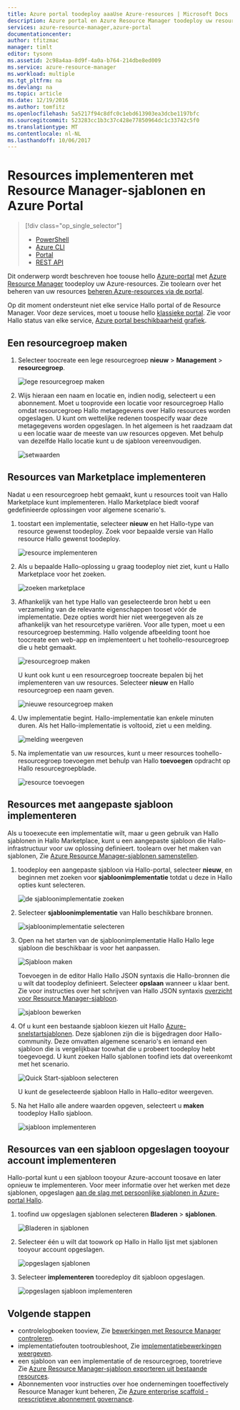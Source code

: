 ```yaml
---
title: Azure portal toodeploy aaaUse Azure-resources | Microsoft Docs
description: Azure portal en Azure Resource Manager toodeploy uw resources gebruiken.
services: azure-resource-manager,azure-portal
documentationcenter: 
author: tfitzmac
manager: timlt
editor: tysonn
ms.assetid: 2c98a4aa-8d9f-4a0a-b764-214dbe8ed009
ms.service: azure-resource-manager
ms.workload: multiple
ms.tgt_pltfrm: na
ms.devlang: na
ms.topic: article
ms.date: 12/19/2016
ms.author: tomfitz
ms.openlocfilehash: 5a5217f94c8dfc0c1ebd613903ea3dcbe1197bfc
ms.sourcegitcommit: 523283cc1b3c37c428e77850964dc1c33742c5f0
ms.translationtype: MT
ms.contentlocale: nl-NL
ms.lasthandoff: 10/06/2017
---
```

# <a name="deploy-resources-with-resource-manager-templates-and-azure-portal"></a>Resources implementeren met Resource Manager-sjablonen en Azure Portal
> [!div class="op_single_selector"]
> * [PowerShell](resource-group-template-deploy.md)
> * [Azure CLI](resource-group-template-deploy-cli.md)
> * [Portal](resource-group-template-deploy-portal.md)
> * [REST API](resource-group-template-deploy-rest.md)
> 
> 

Dit onderwerp wordt beschreven hoe toouse hello [Azure-portal](https://portal.azure.com) met [Azure Resource Manager](resource-group-overview.md) toodeploy uw Azure-resources. Zie toolearn over het beheren van uw resources [beheren Azure-resources via de portal](resource-group-portal.md).

Op dit moment ondersteunt niet elke service Hallo portal of de Resource Manager. Voor deze services, moet u toouse hello [klassieke portal](https://manage.windowsazure.com). Zie voor Hallo status van elke service, [Azure portal beschikbaarheid grafiek](https://azure.microsoft.com/features/azure-portal/availability/).

## <a name="create-resource-group"></a>Een resourcegroep maken
1. Selecteer toocreate een lege resourcegroep **nieuw** > **Management** > **resourcegroep**.
   
    ![lege resourcegroep maken](./media/resource-group-template-deploy-portal/create-empty-group.png)
2. Wijs hieraan een naam en locatie en, indien nodig, selecteert u een abonnement. Moet u tooprovide een locatie voor resourcegroep Hallo omdat resourcegroep Hallo metagegevens over Hallo resources worden opgeslagen. U kunt om wettelijke redenen toospecify waar deze metagegevens worden opgeslagen. In het algemeen is het raadzaam dat u een locatie waar de meeste van uw resources opgeven. Met behulp van dezelfde Hallo locatie kunt u de sjabloon vereenvoudigen.
   
    ![setwaarden](./media/resource-group-template-deploy-portal/set-group-properties.png)

## <a name="deploy-resources-from-marketplace"></a>Resources van Marketplace implementeren
Nadat u een resourcegroep hebt gemaakt, kunt u resources tooit van Hallo Marketplace kunt implementeren. Hallo Marketplace biedt vooraf gedefinieerde oplossingen voor algemene scenario's.

1. toostart een implementatie, selecteer **nieuw** en het Hallo-type van resource gewenst toodeploy. Zoek voor bepaalde versie van Hallo resource Hallo gewenst toodeploy.
   
    ![resource implementeren](./media/resource-group-template-deploy-portal/deploy-resource.png)
2. Als u bepaalde Hallo-oplossing u graag toodeploy niet ziet, kunt u Hallo Marketplace voor het zoeken.
   
    ![zoeken marketplace](./media/resource-group-template-deploy-portal/search-resource.png)
3. Afhankelijk van het type Hallo van geselecteerde bron hebt u een verzameling van de relevante eigenschappen tooset vóór de implementatie. Deze opties wordt hier niet weergegeven als ze afhankelijk van het resourcetype variëren. Voor alle typen, moet u een resourcegroep bestemming. Hallo volgende afbeelding toont hoe toocreate een web-app en implementeert u het toohello-resourcegroep die u hebt gemaakt.
   
    ![resourcegroep maken](./media/resource-group-template-deploy-portal/select-existing-group.png)
   
    U kunt ook kunt u een resourcegroep toocreate bepalen bij het implementeren van uw resources. Selecteer **nieuw** en Hallo resourcegroep een naam geven.
   
    ![nieuwe resourcegroep maken](./media/resource-group-template-deploy-portal/select-new-group.png)
4. Uw implementatie begint. Hallo-implementatie kan enkele minuten duren. Als het Hallo-implementatie is voltooid, ziet u een melding.
   
    ![melding weergeven](./media/resource-group-template-deploy-portal/view-notification.png)
5. Na implementatie van uw resources, kunt u meer resources toohello-resourcegroep toevoegen met behulp van Hallo **toevoegen** opdracht op Hallo resourcegroepblade.
   
    ![resource toevoegen](./media/resource-group-template-deploy-portal/add-resource.png)

## <a name="deploy-resources-from-custom-template"></a>Resources met aangepaste sjabloon implementeren
Als u tooexecute een implementatie wilt, maar u geen gebruik van Hallo sjablonen in Hallo Marketplace, kunt u een aangepaste sjabloon die Hallo-infrastructuur voor uw oplossing definieert. toolearn over het maken van sjablonen, Zie [Azure Resource Manager-sjablonen samenstellen](resource-group-authoring-templates.md).

1. toodeploy een aangepaste sjabloon via Hallo-portal, selecteer **nieuw**, en beginnen met zoeken voor **sjabloonimplementatie** totdat u deze in Hallo opties kunt selecteren.
   
    ![de sjabloonimplementatie zoeken](./media/resource-group-template-deploy-portal/search-template.png)
2. Selecteer **sjabloonimplementatie** van Hallo beschikbare bronnen.
   
    ![sjabloonimplementatie selecteren](./media/resource-group-template-deploy-portal/select-template.png)
3. Open na het starten van de sjabloonimplementatie Hallo Hallo lege sjabloon die beschikbaar is voor het aanpassen.
   
    ![Sjabloon maken](./media/resource-group-template-deploy-portal/show-custom-template.png)
   
    Toevoegen in de editor Hallo Hallo JSON syntaxis die Hallo-bronnen die u wilt dat toodeploy definieert. Selecteer **opslaan** wanneer u klaar bent. Zie voor instructies over het schrijven van Hallo JSON syntaxis [overzicht voor Resource Manager-sjabloon](resource-manager-template-walkthrough.md).
   
    ![sjabloon bewerken](./media/resource-group-template-deploy-portal/edit-template.png)
4. Of u kunt een bestaande sjabloon kiezen uit Hallo [Azure-snelstartsjablonen](https://azure.microsoft.com/documentation/templates/). Deze sjablonen zijn die is bijgedragen door Hallo-community. Deze omvatten algemene scenario's en iemand een sjabloon die is vergelijkbaar toowhat die u probeert toodeploy hebt toegevoegd. U kunt zoeken Hallo sjablonen toofind iets dat overeenkomt met het scenario.
   
    ![Quick Start-sjabloon selecteren](./media/resource-group-template-deploy-portal/select-quickstart-template.png)
   
    U kunt de geselecteerde sjabloon Hallo in Hallo-editor weergeven.
5. Na het Hallo alle andere waarden opgeven, selecteert u **maken** toodeploy Hallo sjabloon. 
   
    ![sjabloon implementeren](./media/resource-group-template-deploy-portal/create-custom-deploy.png)

## <a name="deploy-resources-from-a-template-saved-tooyour-account"></a>Resources van een sjabloon opgeslagen tooyour account implementeren
Hallo-portal kunt u een sjabloon tooyour Azure-account toosave en later opnieuw te implementeren. Voor meer informatie over het werken met deze sjablonen, opgeslagen [aan de slag met persoonlijke sjablonen in Azure-portal Hallo](../marketplace-consumer/mytemplates-getstarted.md).

1. toofind uw opgeslagen sjablonen selecteren **Bladeren** > **sjablonen**.
   
    ![Bladeren in sjablonen](./media/resource-group-template-deploy-portal/browse-templates.png)
2. Selecteer één u wilt dat toowork op Hallo in Hallo lijst met sjablonen tooyour account opgeslagen.
   
    ![opgeslagen sjablonen](./media/resource-group-template-deploy-portal/saved-templates.png)
3. Selecteer **implementeren** tooredeploy dit sjabloon opgeslagen.
   
    ![opgeslagen sjabloon implementeren](./media/resource-group-template-deploy-portal/deploy-saved-template.png)

## <a name="next-steps"></a>Volgende stappen
* controlelogboeken tooview, Zie [bewerkingen met Resource Manager controleren](resource-group-audit.md).
* implementatiefouten tootroubleshoot, Zie [implementatiebewerkingen weergeven](resource-manager-deployment-operations.md).
* een sjabloon van een implementatie of de resourcegroep, tooretrieve Zie [Azure Resource Manager-sjabloon exporteren uit bestaande resources](resource-manager-export-template.md).
* Abonnementen voor instructies over hoe ondernemingen tooeffectively Resource Manager kunt beheren, Zie [Azure enterprise scaffold - prescriptieve abonnement governance](resource-manager-subscription-governance.md).

